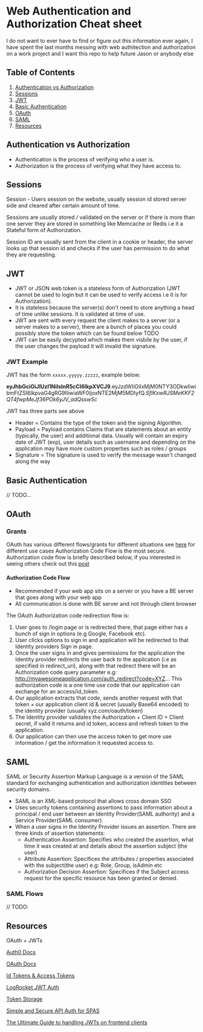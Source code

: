 # Web Authentication and Authorization Cheat sheet

I do not want to ever have to find or figure out this information ever again, I have spent the last months messing with web authitection and authorization on a work project and I want this repo to help future Jason or anybody else

## Table of Contents
1. [Authentication vs Authorization](#authentication-vs-authorization)
2. [Sessions](#sessions)
3. [JWT](#jwt)
4. [Basic Authentication](#basic-authentication)
5. [OAuth](#oauth)
6. [SAML](#saml)
7. [Resources](#resources)

## Authentication vs Authorization
- Authentication is the process of verifying who a user is.
- Authorization is the process of verifying what they have access to.

## Sessions

Session - Users session on the website, usually session id stored server side and cleared after certain amount of time.

Sessions are usually stored / validated on the server or if there is more than one server they are stored in something like Memcache or Redis i.e it a Stateful form of Authorization.

Session ID are usually sent from the client in a cookie or header, the server looks up that session id and checks if the user has permission to do what they are requesting.

## JWT

- JWT or JSON web token is a stateless form of Authorization (JWT cannot be used to login but it can be used to verify access i.e it is for Authorization).
- It is stateless because the server(s) don't need to store anything a head of time unlike sessions. It is validated at time of use.
- JWT are sent with every request the client makes to a server (or a server makes to a server), there are a bunch of places you could possibly store the token which can be found below TODO
- JWT can be easily decypted which makes them visbile by the user, if the user changes the payload it will invalid the signature.

### JWT Example

JWT has the form `xxxxx.yyyyy.zzzzz`, example below:

**eyJhbGciOiJIUzI1NiIsInR5cCI6IkpXVCJ9**.eyJzdWIiOiIxMjM0NTY3ODkwIiwibmFtZSI6IkpvaG4gRG9lIiwiaWF0IjoxNTE2MjM5MDIyfQ.*SflKxwRJSMeKKF2QT4fwpMeJf36POk6yJV_adQssw5c*

JWT has three parts see above

- Header = Contains the type of the token and the signing Algorithm.
- Payload = Payload contains Claims that are statements about an entity (typically, the user) and additional data. Usually will contain an expiry date of JWT (exp), user details such as username and depending on the application may have more custom properties such as roles / groups
- Signature = The signature is used to verify the message wasn't changed along the way


## Basic Authentication
// TODO...


## OAuth

### Grants

OAuth has various different flows/grants for different situations see [here](https://auth0.com/docs/api-auth/which-oauth-flow-to-use) for different use cases Authorization Code Flow is the most secure. Authorization code flow is briefly described below, if you interested in seeing others check out this [post](https://alexbilbie.com/guide-to-oauth-2-grants/)

#### Authorization Code Flow

- Recommended if your web app sits on a server or you have a BE server that goes along with your web app
- All communication is done with BE server and not through client browser

The OAuth Authorization code redirection flow is:

1. User goes to /login page or is redirected there, that page either has a bunch of sign in options (e.g Google, Facebook etc).
2. User clicks options to sign in and application will be redirected to that Identity providers Sign in page.
3. Once the user signs in and gives permissions for the application the Identity provider redirects the user back to the application (i.e as specified in redirect_uri), along with that redirect there will be an Authorization code query parameter e.g: http://myawesomeapplication.com/auth_redirect?code=XYZ... This authorization code is a one time use code that our application can exchange for an access/id_token.
4. Our application extracts that code, sends another request with that token + our application client id & secret (usually Base64 encoded) to the identity provider (usually xyz.com/oauth/token)
5. The Identity provider validates the Authorization + Client ID + Client secret, if valid it returns and id token, access and refresh token to the application.
6. Our application can then use the access token to get more use information / get the information it requested access to.


## SAML

SAML or Security Assertion Markup Language is a version of the SAML standard for exchanging authentication and authorization identities between security domains.

- SAML is an XML-based protocol that allows cross domain SSO
- Uses security tokens containing assertions to pass information about a principal / end user between an Identity Provider(SAML authority) and a Service Provider(SAML consumer).
- When a user signs in the Identity Provider issues an assertion. There are three kinds of assertion statements:
  - Authentication Assertion: Specifies who created the assertion, what time it was created at and details about the assertion subject (the user)
  - Attribute Assertion: Specifices the attributes / properties associated with the subject(the user) e.g: Role, Group, isAdmin etc
  - Authorization Decision Assertion: Specifices if the Subject access request for the specific resource has been granted or denied.

### SAML Flows

// TODO:

## Resources

OAuth + JWTs

[Auth0 Docs](https://auth0.com/docs)

[OAuth Docs](https://www.oauth.com/)

[Id Tokens & Access Tokens](https://auth0.com/docs/tokens)

[LogRocket JWT Auth](https://blog.logrocket.com/jwt-authentication-best-practices/)

[Token Storage](https://auth0.com/docs/tokens/concepts/token-storage)

[Simple and Secure API Auth for SPAS](https://medium.com/@sadnub/simple-and-secure-api-authentication-for-spas-e46bcea592ad)

[The Ultimate Guide to handling JWTs on frontend clients](https://hasura.io/blog/best-practices-of-using-jwt-with-graphql/)
